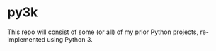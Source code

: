 py3k
====

This repo will consist of some (or all) of my prior Python projects, re-implemented using Python 3.
